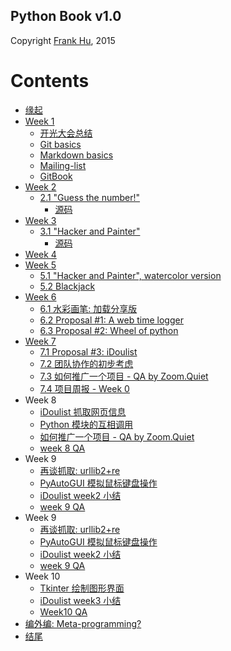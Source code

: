 
## Python Book v1.0

Copyright [Frank Hu](https://github.com/Frank-the-Obscure), 2015


# Contents

* [缘起](source/begin.md)
* [Week 1](source/week1/introduction.md)
  * [开光大会总结](source/week1/opening.md)
  * [Git basics](source/week1/git-basics.md)
  * [Markdown basics](source/week1/markdown-basics.md)
  * [Mailing-list](source/week1/mailing-list.md)
  * [GitBook](source/week1/gitbook.md)
* [Week 2](source/week2/introduction.md)
  * [2.1 "Guess the number!"](source/week2/guess-the-number.md)
  	* [源码](src/iippy-1/guess-the-number.py)
* [Week 3](source/week3/introduction.md)
  * [3.1 "Hacker and Painter"](source/week3/hacker-and-painter.md)
  	* [源码](src/iippy-1/hacker-and-painter.py)
* [Week 4](source/week4/introduction.md)
* [Week 5](source/week5/introduction-week5.md)
  * [5.1 "Hacker and Painter", watercolor version](source/week5/hacker-and-painter-watercolor.md)
  * [5.2 Blackjack](source/week5/blackjack.md)
* [Week 6](source/week6/introduction-week6.md)
  * [6.1 水彩画笔: 加载分享版](source/week6/watercolor-packet-loader.md)
  * [6.2 Proposal #1: A web time logger](source/week6/a-time-logger.md)
  * [6.3 Proposal #2: Wheel of python](source/week6/wheel-of-python.md)
* [Week 7](source/week7/introduction-week7.md)
  * [7.1 Proposal #3: iDoulist](source/week7/idoulist.md)
  * [7.2 团队协作的初步考虑](source/week7/team-work.md)
  * [7.3 如何推广一个项目 - QA by Zoom.Quiet](source/week7/how-to-anli-QA.md)
  * [7.4 项目周报 - Week 0](source/week7/idoulist-week0.md)
* Week 8
  * [iDoulist 抓取网页信息](source/week8/idoulist-function0-input.md)
  * [Python 模块的互相调用](source/week8/modules.md)
  * [如何推广一个项目 - QA by Zoom.Quiet](source/week7/how-to-anli-QA.md)
  * [week 8 QA](source/week8/week8-QA.md)
* Week 9
  * [再谈抓取: urllib2+re](source/week9/urllib-re.md)
  * [PyAutoGUI 模拟鼠标键盘操作](source/week9/pyautogui)
  * [iDoulist week2 小结](source/week9/idoulist-week2.md)
  * [week 9 QA](source/week9/week9-QA.md)
* Week 9
  * [再谈抓取: urllib2+re](source/week9/urllib-re.md)
  * [PyAutoGUI 模拟鼠标键盘操作](source/week9/pyautogui)
  * [iDoulist week2 小结](source/week9/idoulist-week2.md)
  * [week 9 QA](source/week9/week9-QA.md)
* Week 10
  * [Tkinter 绘制图形界面](source/week10/tkinter.md)
  * [iDoulist week3 小结](source/week10/idoulist-week3.md)
  * [Week10 QA](source/week10/week10-QA.md)
* [编外编: Meta-programming?](source/meta-programming.md)
* [结尾](source/end.md)

